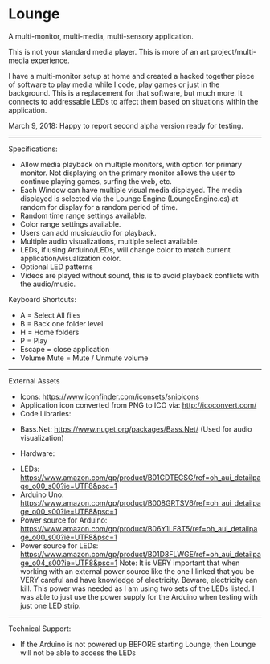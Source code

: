 # Lounge
A multi-monitor, multi-media, multi-sensory application.

This is not your standard media player.  This is more of an art project/multi-media experience.

I have a multi-monitor setup at home and created a hacked together piece of software to play media while I code, play games or just in the background.  This is a replacement for that software, but much more.  It connects to addressable LEDs to affect them based on situations within the application.

March 9, 2018: Happy to report second alpha version ready for testing.

------------------------------------------------
Specifications:
* Allow media playback on multiple monitors, with option for primary monitor.  Not displaying on the primary monitor allows the user to continue playing games, surfing the web, etc.
* Each Window can have multiple visual media displayed.  The media displayed is selected via the Lounge Engine (LoungeEngine.cs) at random for display for a random period of time.
* Random time range settings available.
* Color range settings available.
* Users can add music/audio for playback.
* Multiple audio visualizations, multiple select available.
* LEDs, if using Arduino/LEDs, will change color to match current application/visualization color.
* Optional LED patterns
* Videos are played without sound, this is to avoid playback conflicts with the audio/music.

Keyboard Shortcuts:
* A = Select All files
* B = Back one folder level
* H = Home folders
* P = Play
* Escape = close application
* Volume Mute = Mute / Unmute volume

------------------------------------------------
External Assets
* Icons: https://www.iconfinder.com/iconsets/snipicons
* Application icon converted from PNG to ICO via: http://icoconvert.com/
* Code Libraries:
 - Bass.Net:  https://www.nuget.org/packages/Bass.Net/  (Used for audio visualization)
* Hardware: 
 - LEDs: https://www.amazon.com/gp/product/B01CDTECSG/ref=oh_aui_detailpage_o00_s00?ie=UTF8&psc=1
 - Arduino Uno: https://www.amazon.com/gp/product/B008GRTSV6/ref=oh_aui_detailpage_o00_s00?ie=UTF8&psc=1
 - Power source for Arduino: https://www.amazon.com/gp/product/B06Y1LF8T5/ref=oh_aui_detailpage_o00_s00?ie=UTF8&psc=1   
 - Power source for LEDs: https://www.amazon.com/gp/product/B01D8FLWGE/ref=oh_aui_detailpage_o04_s00?ie=UTF8&psc=1
Note: It is VERY important that when working with an external power source like the one I linked that you be VERY careful and have knowledge of electricity.  Beware, electricity can kill.   This power was needed as I am using two sets of the LEDs listed.  I was able to just use the power supply for the Arduino when testing with just one LED strip.

------------------------------------------------
Technical Support:
* If the Arduino is not powered up BEFORE starting Lounge, then Lounge will not be able to access the LEDs
